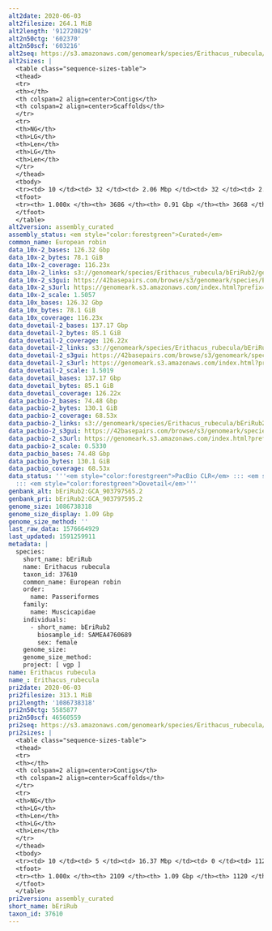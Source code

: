 ```yaml
---
alt2date: 2020-06-03
alt2filesize: 264.1 MiB
alt2length: '912720829'
alt2n50ctg: '602370'
alt2n50scf: '603216'
alt2seq: https://s3.amazonaws.com/genomeark/species/Erithacus_rubecula/bEriRub2/assembly_curated/bEriRub2.alt.cur.20200603.fasta.gz
alt2sizes: |
  <table class="sequence-sizes-table">
  <thead>
  <tr>
  <th></th>
  <th colspan=2 align=center>Contigs</th>
  <th colspan=2 align=center>Scaffolds</th>
  </tr>
  <tr>
  <th>NG</th>
  <th>LG</th>
  <th>Len</th>
  <th>LG</th>
  <th>Len</th>
  </tr>
  </thead>
  <tbody>
  <tr><td> 10 </td><td> 32 </td><td> 2.06 Mbp </td><td> 32 </td><td> 2.06 Mbp </td></tr><tr><td> 20 </td><td> 88 </td><td> 1.41 Mbp </td><td> 88 </td><td> 1.41 Mbp </td></tr><tr><td> 30 </td><td> 165 </td><td> 1.03 Mbp </td><td> 165 </td><td> 1.03 Mbp </td></tr><tr><td> 40 </td><td> 269 </td><td> 0.77 Mbp </td><td> 269 </td><td> 0.77 Mbp </td></tr><tr style="background-color:#cccccc;"><td> 50 </td><td> 404 </td><td> 0.60 Mbp </td><td> 404 </td><td> 0.60 Mbp </td></tr><tr><td> 60 </td><td> 585 </td><td> 425.88 Kbp </td><td> 584 </td><td> 429.50 Kbp </td></tr><tr><td> 70 </td><td> 842 </td><td> 302.47 Kbp </td><td> 840 </td><td> 303.49 Kbp </td></tr><tr><td> 80 </td><td> 1232 </td><td> 185.31 Kbp </td><td> 1226 </td><td> 186.41 Kbp </td></tr><tr><td> 90 </td><td> 1887 </td><td> 104.32 Kbp </td><td> 1878 </td><td> 104.69 Kbp </td></tr><tr><td> 100 </td><td> 3685 </td><td> 222  bp </td><td> 3667 </td><td> 222  bp </td></tr></tbody>
  <tfoot>
  <tr><th> 1.000x </th><th> 3686 </th><th> 0.91 Gbp </th><th> 3668 </th><th> 0.91 Gbp </th></tr>
  </tfoot>
  </table>
alt2version: assembly_curated
assembly_status: <em style="color:forestgreen">Curated</em>
common_name: European robin
data_10x-2_bases: 126.32 Gbp
data_10x-2_bytes: 78.1 GiB
data_10x-2_coverage: 116.23x
data_10x-2_links: s3://genomeark/species/Erithacus_rubecula/bEriRub2/genomic_data/10x/<br>
data_10x-2_s3gui: https://42basepairs.com/browse/s3/genomeark/species/Erithacus_rubecula/bEriRub2/genomic_data/10x/
data_10x-2_s3url: https://genomeark.s3.amazonaws.com/index.html?prefix=species/Erithacus_rubecula/bEriRub2/genomic_data/10x/
data_10x-2_scale: 1.5057
data_10x_bases: 126.32 Gbp
data_10x_bytes: 78.1 GiB
data_10x_coverage: 116.23x
data_dovetail-2_bases: 137.17 Gbp
data_dovetail-2_bytes: 85.1 GiB
data_dovetail-2_coverage: 126.22x
data_dovetail-2_links: s3://genomeark/species/Erithacus_rubecula/bEriRub2/genomic_data/dovetail/<br>
data_dovetail-2_s3gui: https://42basepairs.com/browse/s3/genomeark/species/Erithacus_rubecula/bEriRub2/genomic_data/dovetail/
data_dovetail-2_s3url: https://genomeark.s3.amazonaws.com/index.html?prefix=species/Erithacus_rubecula/bEriRub2/genomic_data/dovetail/
data_dovetail-2_scale: 1.5019
data_dovetail_bases: 137.17 Gbp
data_dovetail_bytes: 85.1 GiB
data_dovetail_coverage: 126.22x
data_pacbio-2_bases: 74.48 Gbp
data_pacbio-2_bytes: 130.1 GiB
data_pacbio-2_coverage: 68.53x
data_pacbio-2_links: s3://genomeark/species/Erithacus_rubecula/bEriRub2/genomic_data/pacbio/<br>
data_pacbio-2_s3gui: https://42basepairs.com/browse/s3/genomeark/species/Erithacus_rubecula/bEriRub2/genomic_data/pacbio/
data_pacbio-2_s3url: https://genomeark.s3.amazonaws.com/index.html?prefix=species/Erithacus_rubecula/bEriRub2/genomic_data/pacbio/
data_pacbio-2_scale: 0.5330
data_pacbio_bases: 74.48 Gbp
data_pacbio_bytes: 130.1 GiB
data_pacbio_coverage: 68.53x
data_status: '''<em style="color:forestgreen">PacBio CLR</em> ::: <em style="color:forestgreen">10x</em>
  ::: <em style="color:forestgreen">Dovetail</em>'''
genbank_alt: bEriRub2:GCA_903797565.2
genbank_pri: bEriRub2:GCA_903797595.2
genome_size: 1086738318
genome_size_display: 1.09 Gbp
genome_size_method: ''
last_raw_data: 1576664929
last_updated: 1591259911
metadata: |
  species:
    short_name: bEriRub
    name: Erithacus rubecula
    taxon_id: 37610
    common_name: European robin
    order:
      name: Passeriformes
    family:
      name: Muscicapidae
    individuals:
      - short_name: bEriRub2
        biosample_id: SAMEA4760689
        sex: female
    genome_size:
    genome_size_method:
    project: [ vgp ]
name: Erithacus rubecula
name_: Erithacus_rubecula
pri2date: 2020-06-03
pri2filesize: 313.1 MiB
pri2length: '1086738318'
pri2n50ctg: 5585877
pri2n50scf: 46560559
pri2seq: https://s3.amazonaws.com/genomeark/species/Erithacus_rubecula/bEriRub2/assembly_curated/bEriRub2.pri.cur.20200603.fasta.gz
pri2sizes: |
  <table class="sequence-sizes-table">
  <thead>
  <tr>
  <th></th>
  <th colspan=2 align=center>Contigs</th>
  <th colspan=2 align=center>Scaffolds</th>
  </tr>
  <tr>
  <th>NG</th>
  <th>LG</th>
  <th>Len</th>
  <th>LG</th>
  <th>Len</th>
  </tr>
  </thead>
  <tbody>
  <tr><td> 10 </td><td> 5 </td><td> 16.37 Mbp </td><td> 0 </td><td> 112.10 Mbp </td></tr><tr><td> 20 </td><td> 12 </td><td> 12.24 Mbp </td><td> 1 </td><td> 109.05 Mbp </td></tr><tr><td> 30 </td><td> 22 </td><td> 10.07 Mbp </td><td> 3 </td><td> 68.60 Mbp </td></tr><tr><td> 40 </td><td> 34 </td><td> 7.47 Mbp </td><td> 4 </td><td> 68.52 Mbp </td></tr><tr style="background-color:#cccccc;"><td> 50 </td><td> 51 </td><td style="background-color:#88ff88;"> 5.59 Mbp </td><td> 6 </td><td style="background-color:#88ff88;"> 46.56 Mbp </td></tr><tr><td> 60 </td><td> 75 </td><td> 3.52 Mbp </td><td> 9 </td><td> 31.99 Mbp </td></tr><tr><td> 70 </td><td> 113 </td><td> 2.18 Mbp </td><td> 13 </td><td> 20.40 Mbp </td></tr><tr><td> 80 </td><td> 189 </td><td> 0.92 Mbp </td><td> 20 </td><td> 13.42 Mbp </td></tr><tr><td> 90 </td><td> 401 </td><td> 284.09 Kbp </td><td> 35 </td><td> 3.15 Mbp </td></tr><tr><td> 100 </td><td> 2108 </td><td> 1.64 Kbp </td><td> 1119 </td><td> 9.77 Kbp </td></tr></tbody>
  <tfoot>
  <tr><th> 1.000x </th><th> 2109 </th><th> 1.09 Gbp </th><th> 1120 </th><th> 1.09 Gbp </th></tr>
  </tfoot>
  </table>
pri2version: assembly_curated
short_name: bEriRub
taxon_id: 37610
---
```

